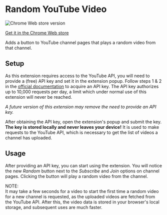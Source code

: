 # Random YouTube Video

![Chrome Web store version](https://img.shields.io/chrome-web-store/v/kijgnjhogkjodpakfmhgleobifempckf)

[Get it in the Chrome Web store](https://chrome.google.com/webstore/detail/random-youtube-video/kijgnjhogkjodpakfmhgleobifempckf)

Adds a button to YouTube channel pages that plays a random video from that channel.

## Setup

As this extension requires access to the YouTube API, you will need to provide a (free) API key and set it in the extension popup.
Follow steps 1 & 2 in the [official documentation](https://developers.google.com/youtube/v3/getting-started) to acquire an API key.
The API key authorizes up to 10,000 requests per day, a limit which under normal use of this extension will never be reached.

*A future version of this extension may remove the need to provide an API key.*

After obtaining the API key, open the extension's popup and submit the key. 
**The key is stored locally and never leaves your device!**
It is used to make requests to the YouTube API, which is necessary to get the list of videos a channel has uploaded.

## Usage

After providing an API key, you can start using the extension.
You will notice the new *Random* button next to the *Subscribe* and *Join* options on channel pages.
Clicking the button will play a random video from the channel.

NOTE:<br>
It may take a few seconds for a video to start the first time a random video for a new channel is requested, as the uploaded videos are fetched from the YouTube API.
After this, the video data is stored in your browser's local storage, and subsequent uses are much faster.